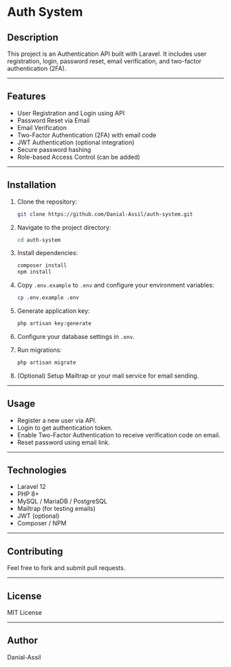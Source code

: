 
# Auth System

## Description

This project is an Authentication API built with Laravel. It includes user registration, login, password reset, email verification, and two-factor authentication (2FA).

---

## Features

- User Registration and Login using API
- Password Reset via Email
- Email Verification
- Two-Factor Authentication (2FA) with email code
- JWT Authentication (optional integration)
- Secure password hashing
- Role-based Access Control (can be added)

---

## Installation

1. Clone the repository:

   ```bash
   git clone https://github.com/Danial-Assil/auth-system.git
   ```

2. Navigate to the project directory:

   ```bash
   cd auth-system
   ```

3. Install dependencies:

   ```bash
   composer install
   npm install
   ```

4. Copy `.env.example` to `.env` and configure your environment variables:

   ```bash
   cp .env.example .env
   ```

5. Generate application key:

   ```bash
   php artisan key:generate
   ```

6. Configure your database settings in `.env`.

7. Run migrations:

   ```bash
   php artisan migrate
   ```

8. (Optional) Setup Mailtrap or your mail service for email sending.

---

## Usage

- Register a new user via API.
- Login to get authentication token.
- Enable Two-Factor Authentication to receive verification code on email.
- Reset password using email link.

---

## Technologies

- Laravel 12
- PHP 8+
- MySQL / MariaDB / PostgreSQL
- Mailtrap (for testing emails)
- JWT (optional)
- Composer / NPM

---

## Contributing

Feel free to fork and submit pull requests.

---

## License

MIT License

---

## Author

Danial-Assil
